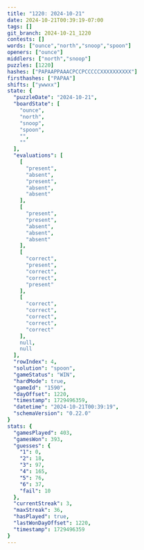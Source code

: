 ```yaml
---
title: "1220: 2024-10-21"
date: 2024-10-21T00:39:19-07:00
tags: []
git_branch: 2024-10-21_1220
contests: []
words: ["ounce","north","snoop","spoon"]
openers: ["ounce"]
middlers: ["north","snoop"]
puzzles: [1220]
hashes: ["PAPAAPPAAACPCCPCCCCCXXXXXXXXXX"]
firsthashes: ["PAPAA"]
shifts: ["ywwxx"]
state: {
  "puzzleDate": "2024-10-21",
  "boardState": [
    "ounce",
    "north",
    "snoop",
    "spoon",
    "",
    ""
  ],
  "evaluations": [
    [
      "present",
      "absent",
      "present",
      "absent",
      "absent"
    ],
    [
      "present",
      "present",
      "absent",
      "absent",
      "absent"
    ],
    [
      "correct",
      "present",
      "correct",
      "correct",
      "present"
    ],
    [
      "correct",
      "correct",
      "correct",
      "correct",
      "correct"
    ],
    null,
    null
  ],
  "rowIndex": 4,
  "solution": "spoon",
  "gameStatus": "WIN",
  "hardMode": true,
  "gameId": "1590",
  "dayOffset": 1220,
  "timestamp": 1729496359,
  "datetime": "2024-10-21T00:39:19",
  "schemaVersion": "0.22.0"
}
stats: {
  "gamesPlayed": 403,
  "gamesWon": 393,
  "guesses": {
    "1": 0,
    "2": 18,
    "3": 97,
    "4": 165,
    "5": 76,
    "6": 37,
    "fail": 10
  },
  "currentStreak": 3,
  "maxStreak": 36,
  "hasPlayed": true,
  "lastWonDayOffset": 1220,
  "timestamp": 1729496359
}
---
```

<!-- more -->
